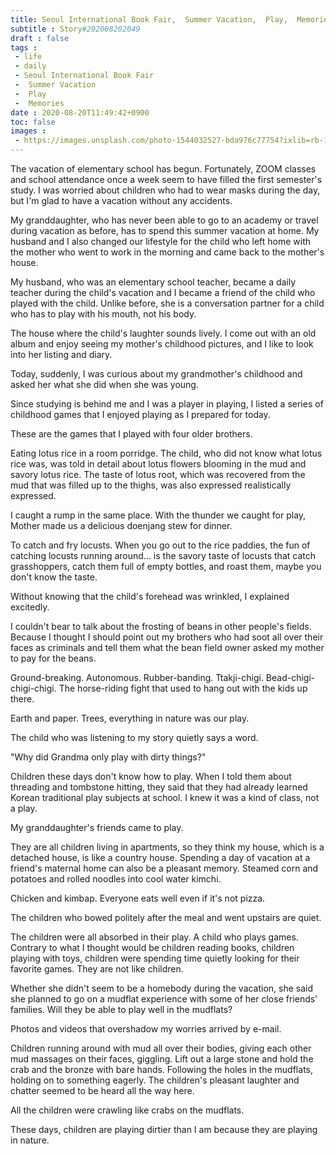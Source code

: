 ```yaml
---
title: Seoul International Book Fair,  Summer Vacation,  Play,  Memories
subtitle : Story#202008202049
draft : false
tags :
 - life
 - daily
 - Seoul International Book Fair
 -  Summer Vacation
 -  Play
 -  Memories
date : 2020-08-20T11:49:42+0900
toc: false
images : 
 - https://images.unsplash.com/photo-1544032527-bda976c77754?ixlib=rb-1.2.1&q=80&fm=jpg&crop=entropy&cs=tinysrgb&w=1080&fit=max&ixid=eyJhcHBfaWQiOjE1NTU0OX0
---
```


The vacation of elementary school has begun. Fortunately, ZOOM classes and school attendance once a week seem to have filled the first semester's study. I was worried about children who had to wear masks during the day, but I'm glad to have a vacation without any accidents.  

My granddaughter, who has never been able to go to an academy or travel during vacation as before, has to spend this summer vacation at home. My husband and I also changed our lifestyle for the child who left home with the mother who went to work in the morning and came back to the mother's house.  

My husband, who was an elementary school teacher, became a daily teacher during the child's vacation and I became a friend of the child who played with the child. Unlike before, she is a conversation partner for a child who has to play with his mouth, not his body.  

The house where the child's laughter sounds lively. I come out with an old album and enjoy seeing my mother's childhood pictures, and I like to look into her listing and diary.  

Today, suddenly, I was curious about my grandmother's childhood and asked her what she did when she was young.  

Since studying is behind me and I was a player in playing, I listed a series of childhood games that I enjoyed playing as I prepared for today.  

These are the games that I played with four older brothers.  

Eating lotus rice in a room porridge. The child, who did not know what lotus rice was, was told in detail about lotus flowers blooming in the mud and savory lotus rice. The taste of lotus root, which was recovered from the mud that was filled up to the thighs, was also expressed realistically expressed.  

I caught a rump in the same place. With the thunder we caught for play, Mother made us a delicious doenjang stew for dinner.  

To catch and fry locusts. When you go out to the rice paddies, the fun of catching locusts running around... is the savory taste of locusts that catch grasshoppers, catch them full of empty bottles, and roast them, maybe you don't know the taste.  

Without knowing that the child's forehead was wrinkled, I explained excitedly.  

I couldn't bear to talk about the frosting of beans in other people's fields. Because I thought I should point out my brothers who had soot all over their faces as criminals and tell them what the bean field owner asked my mother to pay for the beans.  

Ground-breaking. Autonomous. Rubber-banding. Ttakji-chigi. Bead-chigi-chigi-chigi. The horse-riding fight that used to hang out with the kids up there.  

Earth and paper. Trees, everything in nature was our play.  

The child who was listening to my story quietly says a word.  

"Why did Grandma only play with dirty things?"  

Children these days don't know how to play. When I told them about threading and tombstone hitting, they said that they had already learned Korean traditional play subjects at school. I knew it was a kind of class, not a play.  

My granddaughter's friends came to play.  

They are all children living in apartments, so they think my house, which is a detached house, is like a country house. Spending a day of vacation at a friend's maternal home can also be a pleasant memory. Steamed corn and potatoes and rolled noodles into cool water kimchi.  

Chicken and kimbap. Everyone eats well even if it's not pizza.  

The children who bowed politely after the meal and went upstairs are quiet.  

The children were all absorbed in their play. A child who plays games. Contrary to what I thought would be children reading books, children playing with toys, children were spending time quietly looking for their favorite games. They are not like children.  

Whether she didn't seem to be a homebody during the vacation, she said she planned to go on a mudflat experience with some of her close friends' families. Will they be able to play well in the mudflats?  

Photos and videos that overshadow my worries arrived by e-mail.  

Children running around with mud all over their bodies, giving each other mud massages on their faces, giggling. Lift out a large stone and hold the crab and the bronze with bare hands. Following the holes in the mudflats, holding on to something eagerly. The children's pleasant laughter and chatter seemed to be heard all the way here.  

All the children were crawling like crabs on the mudflats.  

These days, children are playing dirtier than I am because they are playing in nature.  

